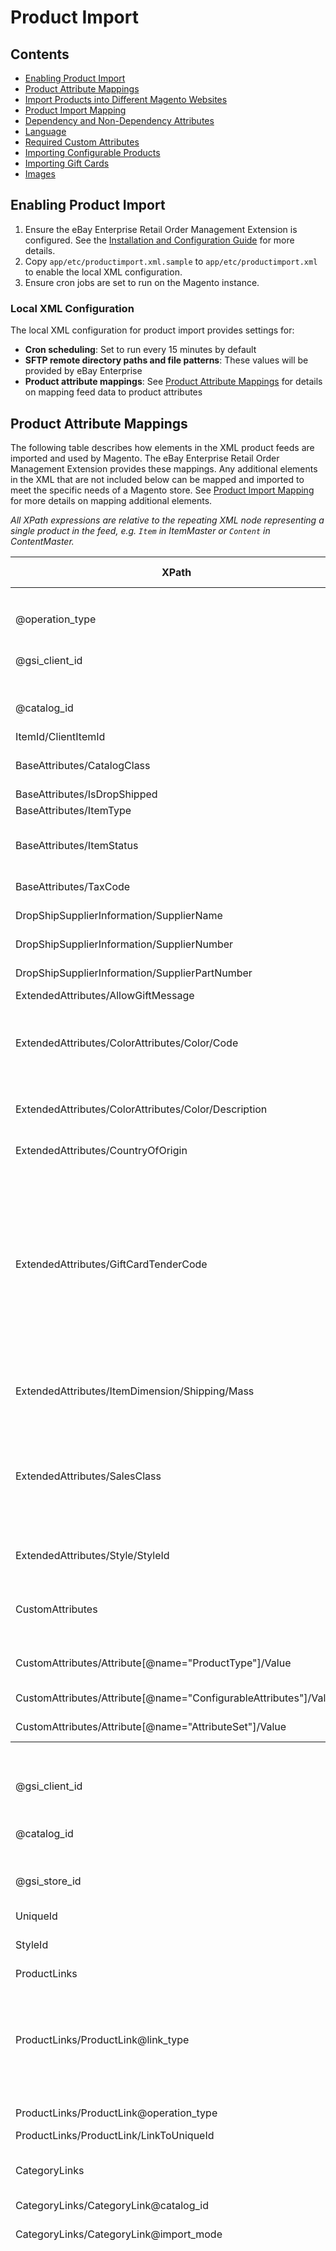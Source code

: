 # Product Import

## Contents

- [Enabling Product Import ](#enabling-product-import)
- [Product Attribute Mappings](#product-attribute-mappings)
- [Import Products into Different Magento Websites ](#import-products-into-different-magento-websites)
- [Product Import Mapping](#product-import-mapping)
- [Dependency and Non-Dependency Attributes](#dependency-and-non-dependency-attributes)
- [Language](#language)
- [Required Custom Attributes](#required-custom-attributes)
- [Importing Configurable Products](#importing-configurable-products)
- [Importing Gift Cards](#importing-gift-cards)
- [Images](#images)

## Enabling Product Import

1. Ensure the eBay Enterprise Retail Order Management Extension is configured. See the [Installation and Configuration Guide](INSTALL.md) for more details.
1. Copy `app/etc/productimport.xml.sample` to `app/etc/productimport.xml` to enable the local XML configuration.
1. Ensure cron jobs are set to run on the Magento instance.

### Local XML Configuration

The local XML configuration for product import provides settings for:

- **Cron scheduling**: Set to run every 15 minutes by default
- **SFTP remote directory paths and file patterns**: These values will be provided by eBay Enterprise
- **Product attribute mappings**: See [Product Attribute Mappings](#product-attribute-mappings) for details on mapping feed data to product attributes

## Product Attribute Mappings

The following table describes how elements in the XML product feeds are imported and used by Magento. The eBay Enterprise Retail Order Management Extension provides these mappings. Any additional elements in the XML that are not included below can be mapped and imported to meet the specific needs of a Magento store. See [Product Import Mapping](#product-import-mapping) for more details on mapping additional elements.

*All XPath expressions are relative to the repeating XML node representing a single product in the feed, e.g. `Item` in ItemMaster or `Content` in ContentMaster.*

<table>
	<thead>
		<tr>
			<th>XPath</th>
			<th>Description</th>
			<th>Lang Support</th>
		</tr>
	</thead>
	<tbody>
		<tr>
			<th colspan="3">ItemMaster</th>
		</tr>
		<tr>
			<td>@operation_type</td>
			<td>One of <code>Add</code> or <code>Change</code>. When importing into Magento, both operation types will either add a new product or update an existing product.</td>
			<td>No</td>
		</tr>
		<tr>
			<td>@gsi_client_id</td>
			<td>Client ID provided by eBay Enterprise and configured for the website. Products will only be imported to websites with a matching Client ID. See <a href="#import-products-into-different-magento-websites">Import Products into Different Magento Websites</a> for more details on matching products to websites.</td>
			<td>No</td>
		</tr>
		<tr>
			<td>@catalog_id</td>
			<td>Catalog ID provided by eBay Enterprise and configured for the Magento instance. Only items with a Catalog ID matching the value configured in for the Magento instance will be imported. </td>
			<td>No</td>
		</tr>
		<tr>
			<td>ItemId/ClientItemId</td>
			<td>SKU of the product in Magento.</td>
			<td>No</td>
		</tr>
		<tr>
			<td>BaseAttributes/CatalogClass</td>
			<td>Controls the "Visibility" of the product. Values of <code>regular</code> and <code>always</code> result in products with a visibility of "Catalog, Search". Values of <code>collapse</code> or <code>nosale</code> will be given a visibility of "Not Visible Individually."</td>
			<td>No</td>
		</tr>
		<tr>
			<td>BaseAttributes/IsDropShipped</td>
			<td>Provides the <a href="#attributes-provided-by-the-ebay-enterprise-retail-order-management-extension">"Drop Shipped"</a> product attribute.</td>
			<td>No</td>
		</tr>
		<tr>
			<td>BaseAttributes/ItemType</td>
			<td>Provides the <a href="#attributes-provided-by-the-ebay-enterprise-retail-order-management-extension">"Item Type"</a> product attribute.</td>
			<td>No</td>
		</tr>
		<tr>
			<td>BaseAttributes/ItemStatus</td>
			<td>Sets the "Status" of the item. May be one of: <code>Active</code>, <code>Discontinued</code>, or <code>Inactive</code>. A Value of <code>Active</code> will result in a product that is "Enabled" in Magento. Both <code>Discontinued</code> and <code>Inactive</code> will result in a product that is "Disabled" in Magento.</td>
			<td>No</td>
		</tr>
		<tr>
			<td>BaseAttributes/TaxCode</td>
			<td>Provides the <a href="#attributes-provided-by-the-ebay-enterprise-retail-order-management-extension">"Tax Code"</a> product attribute used in the tax duty request. Note that this is separate from the "Tax Class" in Magento.</td>
			<td>No</td>
		</tr>
		<tr>
			<td>DropShipSupplierInformation/SupplierName</td>
			<td>Provides the <a href="#attributes-provided-by-the-ebay-enterprise-retail-order-management-extension">"Drop Ship Supplier Name"</a> product attribute. This value is only needed when the item is being fulfilled by a drop ship supplier.</td>
			<td>No</td>
		</tr>
		<tr>
			<td>DropShipSupplierInformation/SupplierNumber</td>
			<td>Provides the <a href="#attributes-provided-by-the-ebay-enterprise-retail-order-management-extension">"Drop Ship Supplier Number"</a> product attribute. This value is only needed when the item is being fulfilled by a drop ship supplier.</td>
			<td>No</td>
		</tr>
		<tr>
			<td>DropShipSupplierInformation/SupplierPartNumber</td>
			<td>Provides the <a href="#attributes-provided-by-the-ebay-enterprise-retail-order-management-extension">"Drop Ship Supplier Part Number"</a> product attribute. This value is only needed when the item is being fulfilled by a drop ship supplier.</td>
			<td>No</td>
		</tr>
		<tr>
			<td>ExtendedAttributes/AllowGiftMessage</td>
			<td>Sets the "Allow Message" attribute for gift cards.</td>
			<td>No</td>
		</tr>
		<tr>
			<td>ExtendedAttributes/ColorAttributes/Color/Code</td>
			<td>Used to specify the "Color" attribute of the product. The color "Code" should be a unique value used to identify the color and will be used as the admin label for the color option. When colors are being imported, if a color option with an admin label matching the code already exists, that color option will be reused for the product. When a new "code" is encountered, a new option will be created for the color.</td>
			<td>No</td>
		</tr>
		<tr>
			<td>ExtendedAttributes/ColorAttributes/Color/Description</td>
			<td>The localized name of the color. This value will be used as the store view specific label for color option and will be applied to any store views that are configured with a eBay Enterprise Retail Order Management Store Language Code matching the <code>xml:lang</code> attribute of this node.</td>
			<td>Yes</td>
		</tr>
		<tr>
			<td>ExtendedAttributes/CountryOfOrigin</td>
			<td>Specifies the "Country of Manufacture" product attribute. This value should be the two character ISO 3166 country code.</td>
			<td>No</td>
		</tr>
		<tr>
			<td>ExtendedAttributes/GiftCardTenderCode</td>
			<td>
				Specifies the type of gift card. Within Magento, this value specifies the gift card's "Card Type" attribute. The following mapping between feed values and Magento types is used:
				<table>
					<thead>
						<tr>
							<th>Feed Value</th>
							<th>Magento Type</th>
						</tr>
					</thead>
					<tbody>
						<tr><td>SD</td><td>virtual</td></tr>
						<tr><td>SP</td><td>physical</td></tr>
						<tr><td>ST</td><td>combined</td></tr>
						<tr><td>SV</td><td>virtual</td></tr>
						<tr><td>SX</td><td>combined</td></tr>
					</tbody>
				</table>
				This mapping can be customized by changing the <code>config/default/eb2ccore/feed/gift_card_tender_code</code> values in the <code>app/etc/retailordermanagement.xml</code> file for the Magento store.
			</td>
			<td>No</td>
		</tr>
		<tr>
			<td>ExtendedAttributes/ItemDimension/Shipping/Mass</td>
			<td>The "Weight" product attribute uses the value of the <code>Weight</code> child node. The <code>unit_of_measure</code> attribute on the <code>Mass</code> node must be present and set to either <code>lbs</code> or <code>kg</code>. The <code>unit_of_measure</code> attribute value is not used for Magento but is required for other eBay Enterprise Retail Order Management systems.</td>
			<td>No</td>
		</tr>
		<tr>
			<td>ExtendedAttributes/SalesClass</td>
			<td>
				Specifies the "Manage Stock" inventory setting for the product. The following mapping between valid sales classes and Magento "Managed Stock" settings.
				<table>
					<thead>
						<tr><th>Feed Value</th><th>Managed Stock Setting</th></tr>
					</thead>
					<tbody>
						<tr><td>stock</td><td>Yes</td></tr>
						<tr><td>advanceOrderOpen</td><td>No</td></tr>
						<tr><td>advanceOrderLimited</td><td>Yes</td></tr>
					</tbody>
				</table>
			</td>
			<td>No</td>
		</tr>
		<tr>
			<td>ExtendedAttributes/Style/StyleId</td>
			<td>This value sets the <a href="#attributes-provided-by-the-ebay-enterprise-retail-order-management-extension">"Style ID"</a> product attribute. This attribute is used to related a simple product to a parent configurable product. The Style ID of the used simple product should match the SKU of the parent configurable product.</td>
			<td>No</td>
		</tr>
		<tr>
			<td>CustomAttributes</td>
			<td>Additional key/value pairs that may be included in the feed. While there is no mapping provided to import these values into Magento it may be necessary to include these in the feeds to provide additional values that are not already implemented in the feed. If these values are to be imported into Magento, <a href="#product-import-mapping">additional product mappings will need to be added</a>.</td>
			<td>Yes</td>
		</tr>
		<tr>
			<td>CustomAttributes/Attribute[@name="ProductType"]/Value</td>
			<td>The Magento product type. Possible values include <code>bundle</code>, <code>configurable</code>, <code>downloadable</code>, <code>giftcard</code>, <code>grouped</code>, <code>simple</code> and <code>virtual</code>, but only <code>configurable</code>, <code>downloadable</code>, <code>simple</code> and <code>virtual</code> are supported.</td>
			<td>No</td>
		</tr>
		<tr>
			<td>CustomAttributes/Attribute[@name="ConfigurableAttributes"]/Value</td>
			<td>A comma-separated list of attributes on which the product can be configured. Required for any product having a ProductType of <code>Configurable</code>.</td>
			<td>No</td>
		</tr>
		<tr>
			<td>CustomAttributes/Attribute[@name="AttributeSet"]/Value</td>
			<td>Specifies the product attribute set to apply to to product. Should exactly match the name of the attribute set in Magento.</td>
			<td>No</td>
		</tr>
		<tr>
			<th colspan="3">ContentMaster</th>
		</tr>
		<tr>
			<td>@gsi_client_id</td>
			<td>Client ID provided by eBay Enterprise and configured for the website. Products will only be imported to websites with a matching Client ID. See <a href="#import-products-into-different-magento-websites">Import Products into Different Magento Websites</a> for more details on matching products to websites.</td>
			<td>No</td>
		</tr>
		<tr>
			<td>@catalog_id</td>
			<td>Catalog ID provided by eBay Enterprise and configured for the Magento instance. Only items with a Catalog ID matching the value configured in for the Magento instance will be imported. </td>
			<td>No</td>
		</tr>
		<tr>
			<td>@gsi_store_id</td>
			<td>Store ID provided by eBay Enterprise and configured for website. Product data will only be imported to websites with a matching Store ID. See <a href="#import-products-into-different-magento-websites">Import Products into Different Magento Websites</a> for more details on matching products to websites.</td>
			<td>No</td>
		</tr>
		<tr>
			<td>UniqueId</td>
			<td>The product SKU.</td>
			<td>No</td>
		</tr>
		<tr>
			<td>StyleId</td>
			<td>This value sets the <a href="#attributes-provided-by-the-ebay-enterprise-retail-order-management-extension">"Style ID"</a> product attribute. This attribute is used to related a simple product to a parent configurable product. The Style ID of the used simple product should match the SKU of the parent configurable product.</td>
			<td>No</td>
		</tr>
		<tr>
			<td>ProductLinks</td>
			<td>Encapsulates related, up-sell and cross-sell product links.</td>
			<td>No</td>
		</tr>
		<tr>
			<td>ProductLinks/ProductLink@link_type</td>
			<td>
				Specifies the type of link to create. The following link types will be imported by Magento:
				<table>
					<thead>
						<tr><th>Feed Value</th><th>Managed Product Link Type</th></tr>
					</thead>
					<tbody>
						<tr><td>ES_Accessory</td><td>Related</td></tr>
						<tr><td>ES_CrossSelling</td><td>Cross-Sell</td></tr>
						<tr><td>ES_UpSelling</td><td>Up-Sell</td></tr>
					</tbody>
				</table>
			</td>
			<td>No</td>
		</tr>
		<tr>
			<td>ProductLinks/ProductLink@operation_type</td>
			<td>Specify what to do with the product link. May be <code>Add</code> to create new links or <code>Delete</code> to remove an existing link.</td>
			<td>No</td>
		</tr>
		<tr>
			<td>ProductLinks/ProductLink/LinkToUniqueId</td>
			<td>SKU of the product to create the link to.</td>
			<td>No</td>
		</tr>
		<tr>
			<td>CategoryLinks</td>
			<td>Encapsulates data used to link products to categories in Magento. Any category links present in the feeds will always replace any existing category links for the product. Links will only be created to categories that already exist within the Magento instance.</td>
			<td>No</td>
		</tr>
		<tr>
			<td>CategoryLinks/CategoryLink@catalog_id</td>
			<td>Should match the Catalog ID configured for the Magento instance.</td>
			<td>No</td>
		</tr>
		<tr>
			<td>CategoryLinks/CategoryLink@import_mode</td>
			<td>Specifies how the links should be handled. Links with an <code>operation_type</code> of "Delete" will not be imported. All other category links will be imported and replace any existing category links.</td>
			<td>No</td>
		</tr>
		<tr>
			<td>CategoryLinks/CategoryLink/Name</td>
			<td>
				<p>Specifies a category hierarchy indicating a category the product should be placed in. The each category should be delimited by a dash (<code>-</code>). The product will only be added to the last category specified by the hierarchy. The first category in each path must be a Root Category.</p>

				<p>For example, the following category links XML:

				<pre>
&lt;CategoryLinks&gt;
	&lt;CategoryLink import_mode="Update"&gt;
		&lt;Name&gt;Store Root-Women&lt;/Name&gt;
	&lt;/CategoryLink&gt;
	&lt;CategoryLink import_mode="Update"&gt;
		&lt;Name&gt;Store Root-Women-Shoes-Boots&lt;/Name&gt;
	&lt;/CategoryLink&gt;
&lt;/CategoryLinks&gt;
				</pre>

				will result in the product being linked to the "Women" and "Boots" categories but not the "Store Root" or "Shoes" category.</p>
			</td>
			<td>No</td>
		</tr>
		<tr>
			<td>BaseAttributes/Title</td>
			<td>The "Name" product attribute.</td>
			<td>Yes</td>
		</tr>
		<tr>
			<td>ExtendedAttributes/ColorAttributes/Color/Code</td>
			<td>Used to specify the "Color" attribute of the product. The color "Code" should be a unique value used to identify the color and will be used as the admin label for the color option. When colors are being imported, if a color option with an admin label matching the code already exists, that color option will be reused for the product. When a new "code" is encountered, a new option will be created for the color.</td>
			<td>No</td>
		</tr>
		<tr>
			<td>ExtendedAttributes/ColorAttributes/Color/Description</td>
			<td>The localized name of the color. This value will be used as the store view specific label for color option and will be applied to any store views that are configured with a eBay Enterprise Retail Order Management Store Language Code matching the <code>xml:lang</code> attribute of this node.</td>
			<td>Yes</td>
		</tr>
		<tr>
			<td>ExtendedAttributes/LongDescription</td>
			<td>The "Description" product attribute.</td>
			<td>Yes</td>
		</tr>
		<tr>
			<td>ExtendedAttributes/ShortDescription</td>
			<td>The "Short Description" product attribute.</td>
			<td>Yes</td>
		</tr>
		<tr>
			<td>CustomAttributes</td>
			<td>Additional key/value pairs that may be included in the feed. While there is no mapping provided to import these values into Magento it may be necessary to include these in the feeds to provide additional values that are not already implemented in the feed. If these values are to be imported into Magento, <a href="#product-import-mapping">additional product mappings will need to be added</a>.</td>
			<td>Yes</td>
		</tr>
		<tr>
			<td>CustomAttributes/Attribute[@name="ProductType"]/Value</td>
			<td>The Magento product type. Possible values include <code>bundle</code>, <code>configurable</code>, <code>downloadable</code>, <code>giftcard</code>, <code>grouped</code>, <code>simple</code> and <code>virtual</code>, but only <code>configurable</code>, <code>downloadable</code>, <code>simple</code> and <code>virtual</code> are supported.</td>
			<td>No</td>
		</tr>
		<tr>
			<td>CustomAttributes/Attribute[@name="ConfigurableAttributes"]/Value</td>
			<td>A comma-separated list of attributes on which the product can be configured. Required for any product having a ProductType of <code>Configurable</code>.</td>
			<td>No</td>
		</tr>
		<tr>
			<td>CustomAttributes/Attribute[@name="AttributeSet"]/Value</td>
			<td>Specifies the product attribute set to apply to to product. Should exactly match the name of the attribute set in Magento.</td>
			<td>No</td>
		</tr>
		<tr>
			<th colspan="3">Prices</th>
		</tr>
		<tr>
			<td>@gsi_store_id</td>
			<td>Store ID provided by eBay Enterprise and configured for the Magento website. Products will only be imported to websites with a matching Store ID. See <a href="#import-products-into-different-magento-websites">Import Products into Different Magento Websites</a> for more details on matching products to websites.</td>
			<td>No</td>
		</tr>
		<tr>
			<td>@gsi_client_id</td>
			<td>Client ID provided by eBay Enterprise and configured for the website. Products will only be imported to websites with a matching Client ID. See <a href="#import-products-into-different-magento-websites">Import Products into Different Magento Websites</a> for more details on matching products to websites.</td>
			<td>No</td>
		</tr>
		<tr>
			<td>@catalog_id</td>
			<td>Catalog ID provided by eBay Enterprise and configured for the Magento instance. Only items with a Catalog ID matching the value configured in for the Magento instance will be imported. </td>
			<td>No</td>
		</tr>
		<tr>
			<td>ClientItemId</td>
			<td>The product SKU.</td>
			<td>No</td>
		</tr>
		<tr>
			<td>Event</td>
			<td>Any new price events for a product in a feed will replace any existing product pricing data for the product "Price," "Special Price," "Special Price From Date," and "Special Price To Date."</td>
			<td></td>
		<tr>
			<td>Event/Price</td>
			<td>When an `Event/AlternatePrice1` value is not included for the product, this will be used as the "Price" product attribute and will be the price of the product on the site. When an `Event/AlternatePrice1` is included for the product, this will be used as the "Special Price" product attribute and will be the sale price of the product while the special price is available.</td>
			<td>No</td>
		</tr>
		<tr>
			<td>Event/MSRP</td>
			<td>The "MSPR" of the product.</td>
			<td>No</td>
		</tr>
		<tr>
			<td>Event/AlternatePrice1</td>
			<td>When present, this will be used as the "Price" product attribute. Due to handling of the `Event/Price` element, this will result in this value being used as the "WAS" price while the special price is available.</td>
			<td>No</td>
		</tr>
		<tr>
			<td>Event/StartDate</td>
			<td>The "Special Price From Date" of the product. While this value is a full date time in the feed, only the date will be used whithin Magento.</td>
			<td>No</td>
		</tr>
		<tr>
			<td>Event/EndDate</td>
			<td>The "Special Price To Date" of the product. While this value is a full date time in the feed, only the date will be used within Magento.</td>
			<td>No</td>
		</tr>
		<tr>
			<th colspan="3">iShip</th>
		</tr>
		<tr>
			<td>@operation_type</td>
			<td>One of <code>Add</code> or <code>Change</code>. When importing into Magento, both operation types will either add a new product or update an existing product.</td>
			<td>No</td>
		</tr>
		<tr>
			<td>@gsi_client_id</td>
			<td>Client ID provided by eBay Enterprise and configured for the website. Products will only be imported to websites with a matching Client ID. See <a href="#import-products-into-different-magento-websites">Import Products into Different Magento Websites</a> for more details on matching products to websites.</td>
			<td>No</td>
		</tr>
		<tr>
			<td>@catalog_id</td>
			<td>Catalog ID provided by eBay Enterprise and configured for the Magento instance. Only items with a Catalog ID matching the value configured in for the Magento instance will be imported. </td>
			<td>No</td>
		</tr>
		<tr>
			<td>ItemId</td>
			<td>The product SKU.</td>
			<td></td>
		</tr>
		<tr>
			<td>ExtendedAttributes/CountryOfOrigin</td>
			<td>Specifies the "Country of Manufacture" product attribute. This value should be the two character ISO 3166 country code.</td>
			<td>No</td>
		</tr>
		<tr>
			<td>HTSCodes</td>
			<td>List of HTS Codes applicable to the product for international tax and duties. All HTS Codes for a product are stored in the <a href="#attributes-provided-by-the-ebay-enterprise-retail-order-management-extension">"HTS Codes"</a> product attribute.</td>
			<td>No</td>
		</tr>
	</tbody>
</table>

## Required Custom Attributes

The following custom attributes are not part of any eBay Enterprise Retail Order Management schema, but must be set for Magento to properly handle a feed.

<dl>
	<dt>ProductType</dt><dd>The Magento product <code>type</code>. Possible values include <code>bundle</code>, <code>configurable</code>, <code>downloadable</code>, <code>giftcard</code>, <code>grouped</code>, <code>simple</code> and <code>virtual</code>, but only <code>configurable</code>, <code>downloadable</code>, <code>simple</code>, <code>giftcard</code> and <code>virtual</code> are supported</dd>
	<dt>ConfigurableAttributes</dt><dd>A comma-separated list of attributes on which the product can be configured. Required for any product having a <code>ProductType</code> of `configurable`</dd>
	<dt>AttributeSet</dt><dd>Used along with the <code>operation_type</code> of the <code>AttributeSet</code> custom attribute to update the attribute set for the product.</dd>
</dl>

These values should be included in the set of `CustomAttributes` for a product as such:

```xml
<Item>
	…
	<CustomAttributes>
		<Attribute name="ProductType">
			<Value>configurable</Value>
		</Attribute>
		<Attribute name="ConfigurableAttributes">
			<Value>color,size</Value>
		</Attribute>
		<Attribute name="AttributeSet">
			<Value>Shoes</Value>
		</Attribute>
		…
	</CustomAttributes>
	…
</Item>
```

## Import Products into Different Magento Websites

The combination of incoming catalog_id, gsi_client_id and gsi_store_id are mapped to Magento Websites.

Product import first gathers all the websites for the Magento Instance, and then for each Magento Website, extracts relevant information from each of the feed files according to these rules:

* The ‘catalog_id’, if present, must match the Magento website’s Catalog ID configuration. All Magento websites for an instance use the same Catalog ID, this effectively filters out any items that have a Catalog ID, and that Catalog ID does not match the Magento website.
* The ‘client_id’, if present, must match the Magento website’s Client ID configuration.
* The ’store_id’, if present, must match the Magento website’s Store ID configuration.

It is important to note that the absence of an an attribute in the incoming feed effectively acts as a wildcard.

Consider a Magento installation with 2 websites, configured with the same Client ID but different Store IDs. An incoming feed that specifies only the client_id will be assigned to **both** websites.

An incoming feed node specifying **none** of the these attributes will be assigned to **all** websites.

## Product Import Mapping

The mappings themselves are all defined in config XML in a manner similar to how Magento config already defines event observers:

```xml
<eb2cproduct_feed_attribute_mappings>
	<mage_attribute_code> <!-- The attribute code for this attribute in Magento -->
		<class>eb2cproduct/map</class> <!-- Magento object factory string -->
		<type>(disabled|model|helper|singleton)</type> <!-- Type of object factory to use -->
		<method>takeAction</method> <!-- Any public method -->
		<xpath>Relative/Path/To/Node</xpath> <!-- Relative to the current item or content node -->
	</mage_attribute_code>
	...
</eb2cproduct_feed_attribute_mappings>
```

The method mapped by the configuration will be invoked with the XML node list matched by the XPath and a loaded product instance of the product being imported. The methods should return the value to be set to the product attribute matching the attribute code the mapping is for. See `EbayEnterprise_Eb2cProduct_Helper_Map` for additional details on product mapping methods.

The XPath expressions are evaluated relative the the XML node representing a single product in the feed. For example, the `Item` node in the ItemMaster or `Content` node in the ContentMaster.

Predefined mappings can be found in `app/code/community/EbayEnterprise/Eb2cProduct/etc/config.xml` and `app/etc/local/productimport.xml.sample` at `config/default/eb2cproduct/feed_attribute_mappings`. See [Dependency and Non-Dependency Attributes](#dependency-and-non-dependency-attributes) for more details regarding the separation of mappings in each file.

### Built-in methods

The following methods are provided by EbayEnterprise_Eb2cProduct_Helper_Map to cover a majority of import scenarios:

- **extractStringValue**: Returns the string value of the first matched XML node.
- **extractBoolValue**: Returns the Bool value of the first matched XML node.
- **extractIntValue**: Returns the Int value of the first matched XML node.
- **extractFloatValue**: Returns the Float value of the first matched XML node.
- **passThrough**: Returns whatever value the method is called with.
- **extractSkuValue**: This method should be used whenever a product SKU is being extracted to ensure the SKU is properly normalized to include the Catalog ID prefix required by eBay Enterprise Retail Order Management.

### Examples

A simple example mapping IsDropShipped from BaseAttributes to the is_drop_shipped Yes/No attribute would look like:

```xml
<is_drop_shipped>
	<class>eb2cproduct/map</class>
	<type>helper</type>
	<method>extractBoolValue</method>
	<xpath>BaseAttributes/IsDropShipped</xpath>
</is_drop_shipped>
```

XPath has a lot of power for finding nodes and even transforming them itself, so much of the work can be done in the XPath expression. For example, a standard custom attribute might look like this:

```xml
<my_custom_attribute>
	<class>eb2cproduct/map</class>
	<type>helper</type>
	<method>extractStingValue</method>
	<xpath>CustomAttributes/Attribute/[@name="my_custom_attribute"]/Value</xpath>
</my_custom_attribute>
```

## Dependency and Non-Dependency Attributes

Mappings for attributes that Magento and/or eBay Enterprise Retail Order Management depend on are defined in the config.xml for Eb2cProduct itself, and should not be overridden. Mappings for other attributes are either unspecified or included in `app/etc/productimport.xml.sample` and may be customized as needed. Any data in the feeds that does not have a mapping will be ignored.

### Attributes Provided by the eBay Enterprise Retail Order Management Extension

The following attributes have are created by the eBay Enterprise Retail Order Management Extension and added to the "Default" attribute set in Magento and should be included in every product attribute set in the Magento instance.

| Attribute Name | Attribute Code | Description |
|----------------|----------------|-------------|
| Size | size | Product size. |
| Style ID | style_id | Relates simple products to configurable products. A simple products Style ID relates to the configurable product's SKU. |
| Is Clean | is_clean | Flag indicating if the product has had all of its product links resolved. |
| Unresolved Product Links | unresolved_product_links | Any related, cross-sell or up-sell product links for the product that have not yet been created, typically due to the target products not existing in Magento yet. |
| HTS Codes | hts_codes | Mapping of tax codes used for calculating international taxes and duties. |
| Tax Code | tax_code | eBay Enterprise assigned tax group. |
| Item Type | item_type | Item specification used by eBay Enterprise Retail Order Management. |
| Drop Shipped | drop_shipped | Specifies if the item can be fulfilled using a drop shipper.  |
| Drop Ship Supplier Name | drop_ship_supplier_name | Name of the drop ship supplier fulfilling the product. |
| Drop Ship Supplier Number | drop_ship_supplier_number | eBay Enterprise assigned code for the drop ship supplier. |
| Drop Ship Supplier Part Number | drop_ship_supplier_part_number | ID or SKU used by the drop ship supplier to identify the item. |
| Hierarchy Department Number | hierarchy_dept_number | Hierarchy Level 1 number. |
| Hierarchy Department Description | hierarchy_dept_description | Hierarchy Level 1 description. |
| Hierarchy Subdepartment Number | hierarchy_subdept_number | Hierarchy Level 2 number. |
| Hierarchy Subdepartment Description | hierarchy_subdept_description | Hierarchy Level 2 description. |
| Hierarchy Class Number | hierarchy_class_number | Hierarchy Level 3 number. |
| Hierarchy Class Description | hierarchy_class_description | Hierarchy Level 3 description. |
| Hierarchy Subclass Number | hierarchy_subclass_number | Hierarchy Level 4 number. |
| Hierarchy Subclass Description | hierarchy_subclass_description | Hierarchy Level 4 description. |

### Attributes Directly Affecting the Behavior of eBay Enterprise Retail Order Management

These product attributes are required by the eBay Enterprise Retail Order Management Extension and are mapped in the module level configuration.

- is_clean
- item_type
- sku
- style_id
- tax_code
- unresolved_product_links

### Required by Magento Out-of-the-Box

These product attributes are required for out-of-the-box Magento stores. Mappings for these product attributes are provided in the module level configuration.

- name
- description
- short_description
- sku
- price
- weight
- status
- visibility
- tax_class_id
- price_view
- allow_open_amount
- type_id

## Language

In eBay Enterprise Retail Order Management terms, some attribute values can vary on language. In Magento terms this means we distribute the different values for these nodes across different stores, if such stores exist. (For these purposes we do not distinguish between a "store" and a "store view".)

The mapping framework used to extract data from feeds will ensure that values with a specific language code will be properly imported into the correct stores. The mapped callbacks will typically not need to specifically handle translations.

### Where to Find Language in the Feeds

eBay Enterprise Retail Order Management feeds denote language according to one of two possible structures, either:

```xml
<CustomAttributes>
	<Attribute name="some_attribute" xml:lang="bcp-47-language-code">
		<Value>The localized value</Value>
	</Attribute>
</CustomAttribute>
```

or

```xml
<BaseOrExtendedAttributes>
	<SomeAttribute xml:lang="bcp-47-language-code">The localized value</SomeAttribute>
</BaseOrExtendedAttributes>
```

If an attribute node exists without an `xml:lang` attribute, that value will be set as the default value for the product attribute. (In other words, the value will be set for the product attribute at the default scope level.)

### Language-Specific Attribute Values

Once you have acquired an attribute node with a language, apply the value to all stores that have that language. For example, assume you have a Magento instance set up the following way:

| Scope               | Language      |
| ------------------- | ------------- |
| Default             | "en-us"       |
| Website1            | "use default" |
| Website1:Storeview1 | "use default" |
| Website1:Storeview2 | "fr-ca"       |
| Website2            | "de-de"       |
| Website2:Storeview3 | "it-it"       |
| Website2:Storeview4 | "en-us"       |
| Website2:Storeview5 | "use website" |
| Website2:Storeview6 | "zh-cn"       |

And assuming this configuration:

```xml
<feed_attribute_mappings>
	<name>
		<class>eb2cproduct/map</class>
		<type>helper</type>
		<method>extractStringValue</method>
		<xpath>BaseAttributes/Title</xpath>
	</name>
	...
</feed_attribute_mappings>
```

With the following feed fragment to import (in the context of the "pickle" product, for sake of simplicity):

```xml
<BaseAttributes>
	…
	<Title xml:lang="en-us">Dill Pickle</Title>
	<Title xml:lang="it-it">sottaceto</Title>
	<Title xml:lang="he-il">דיל פיקל</Title>
	<Title xml:lang="de-de">Dillgurke</Title>
	<Title xml:lang="zh-cn">泡菜</Title>
	…
</BaseAttributes>
```

The data import would have this result.

| Scope               | Language      | Product name  | Notes         |
| ------------------- | ------------- | ------------- | ------------- |
| Default             | "en-us"       | Dill Pickle   | Default value |
| Website1            | "use default" |               |               |
| Website1:Storeview1 | "use default" |               |               |
| Website1:Storeview2 | "fr-ca"       |               | No data for this language is provided so the default value will be used |
| Website2            | "de-de"       |               | Product data is never set at the website leve |
| Website2:Storeview3 | "it-it"       | sottaceto     |               |
| Website2:Storeview4 | "en-us"       |               | Falls back to the default value as the languages match an no translated data is set in an intermediate scope |
| Website2:Storeview5 | "use website" | Dillgurke     | Language config is set at website level but actual product data is saved at the store view |
| Website2:Storeview6 | "zh-cn"       | 泡菜           |               |

Scopes with values have data set in that scope. Empty "Product name" fields fall back through parent scopes.

#### Scope notes:

1. If the language of a store view is the same as the default language, and the value of an attribute is changes at that upper scope, then any attribute value already set at the inner scope should be removed, and it should be set to fall back as well. This is what happened to Storeview1 and Storeview4.
2. The processor can only apply values at the lowest scope of the attribute itself. Thus, if "name" were a global attribute, only the "en-us" value would be applicable because the language at the default scope is "en-us".

## Importing Configurable Products

When importing configurable products, the product only needs to be included in the ContentMaster feed. The product must include the "ProductType" custom attribute and the "ConfigurableAttributes" custom attribute. The "ProductType" should be `configurable` and "ConfigurableAttributes" should be a comma separated list of product attribute codes the product is configured on.

Simple products are linked to configurable products by matching the Style ID of the simple product to the SKU of the configurable product. Any time new products are imported, the products will be checked for fulfilling either end of a configurable/simple product relationship.

## Importing Gift Cards

Gift cards are specified in the product feeds by setting `giftcard` as the "ProductType" custom attribute.

```xml
…
<Item>
	…
	<CustomAttributes>
		…
		<Attribute name="ProductType">
			<Value>giftcard</Value>
		</Attribute>
		…
	</CustomAttributes>
	…
</Item>
…
```

### Gift Card Attribute Mappings

The following mappings are used to map feed values to Magento gift card attributes:

```xml
<config>
	<default>
		<eb2cproduct>
			<feed_attribute_mappings>
				<giftcard_type>
					<class>eb2cproduct/map_giftcard</class>
					<type>helper</type>
					<method>extractGiftcardTenderValue</method>
					<xpath>ExtendedAttributes/GiftCardTenderCode</xpath>
				</giftcard_type>
				<is_redeemable>
					<class>eb2cproduct/map_giftcard</class>
					<type>helper</type>
					<method>extractIsRedeemable</method>
					<xpath>ExtendedAttributes/GiftCardTenderCode</xpath>
				</is_redeemable>
				<use_config_is_redeemable>
					<class>eb2cproduct/map_giftcard</class>
					<type>helper</type>
					<method>extractIsRedeemable</method>
					<xpath>ExtendedAttributes/GiftCardTenderCode</xpath>
				</use_config_is_redeemable>
				<lifetime>
					<class>eb2cproduct/map_giftcard</class>
					<type>helper</type>
					<method>extractLifetime</method>
					<xpath>ExtendedAttributes/GiftCardTenderCode</xpath>
				</lifetime>
				<allow_message>
					<class>eb2cproduct/map_giftcard</class>
					<type>helper</type>
					<method>extractBoolValue</method>
					<xpath>ExtendedAttributes/AllowGiftMessage</xpath>
				</allow_message>
				<email_template>
					<class>eb2cproduct/map_giftcard</class>
					<type>helper</type>
					<method>extractEmailTemplate</method>
					<xpath>ExtendedAttributes/GiftCardTenderCode</xpath>
				</email_template>
			</feed_attribute_mappings>
		</eb2cproduct>
	</default>
</config>
```

### ItemMaster Feed Requirements

The following date in the product feeds is used to configure gift card products in Magento:

| XPath                                           | Usage |
| CustomAttributes/Attribute[@name="ProductType"] | Specifies the product as being a gift card. |
| ExtendedAttributes/AllowGiftMessage             | Sets whether a gift message may be included with the gift card purchase. This value is optional and will default to use the configuration setting. |
| ExtendedAttributes/GiftCardTenderCode           | Used to match the eBay Enterprise Retail Order Management gift card type to a Magento gift card type. The value provided in the feed *must* be included in the [gift card tender type map](#gift-card-tender-type-map)|

### Gift Card Tender Type Map

eBay Enterprise Retail Order Management gift card tender types are mapped to they types of gift cards available in Magento to create virtual, physical, and combined gift cards. This mapping is located in `app/etc/exchangeplatform.xml`:

```xml
<config>
	<default>
		<eb2ccore>
			<feed>
				<gift_card_tender_code>
					<SD>virtual</SD>
					<SP>physical</SP>
					<ST>combined</ST>
					<SV>virtual</SV>
					<SX>combined</SX>
				</gift_card_tender_code>
			</feed>
		</eb2ccore>
	</default>
</config>
```

This mapping may be modified if needed to associate eBay Enterprise Retail Order Management types to different Magento gift card types.

Any gift cards imported into Magento *must* have a tender code included in the mapping to import successfully.

### Default Attribute Values

The following gift card attributes are not provided in the product feeds and will default to using the values specified by the Magento Gift Card configuration:

- **Lifetime**: Gift Card General Settings > Lifetime (days)
- **Email Template**: Gift Card Email Settings > Gift Card Notification Email Template
- **Is Redeemable**: Gift Card General Settings > Redeemable

## Images

The eBay Enterprise Retail Order Management Extension does not currently support importing images.

Please see [Image Feeds](IMAGE_EXPORT.md) documentation for details on exporting images to eBay Enterprise Retail Order Management. Image export is required when importing products to make images available services such as eBay Enterprise Marketing Solutions Email and marketplace integrations.
